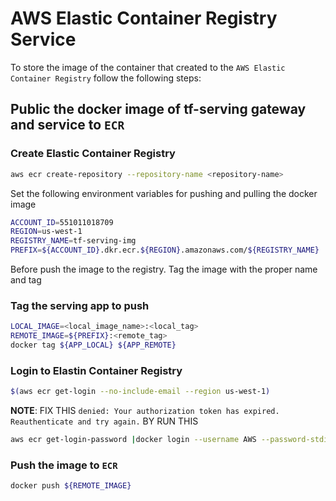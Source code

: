 # AWS Elastic Container Registry Service

To store the image of the container that created to the `AWS Elastic Container Registry` follow the following steps:

## Public the docker image of tf-serving gateway and service to `ECR`

### Create Elastic Container Registry

```bash
aws ecr create-repository --repository-name <repository-name>
```

Set the following environment variables for pushing and pulling the docker image

```bash
ACCOUNT_ID=551011018709
REGION=us-west-1
REGISTRY_NAME=tf-serving-img
PREFIX=${ACCOUNT_ID}.dkr.ecr.${REGION}.amazonaws.com/${REGISTRY_NAME}
```

Before push the image to the registry. Tag the image with the proper name and tag

### Tag the serving app to push

```bash
LOCAL_IMAGE=<local_image_name>:<local_tag>
REMOTE_IMAGE=${PREFIX}:<remote_tag>
docker tag ${APP_LOCAL} ${APP_REMOTE}
```

### Login to Elastin Container Registry

```bash
$(aws ecr get-login --no-include-email --region us-west-1)
```

**NOTE**: FIX THIS `denied: Your authorization token has expired. Reauthenticate and try again.` BY RUN THIS 

```bash
aws ecr get-login-password |docker login --username AWS --password-stdin $IMAGE_PATH
```

### Push the image to `ECR`

```bash
docker push ${REMOTE_IMAGE}
```
